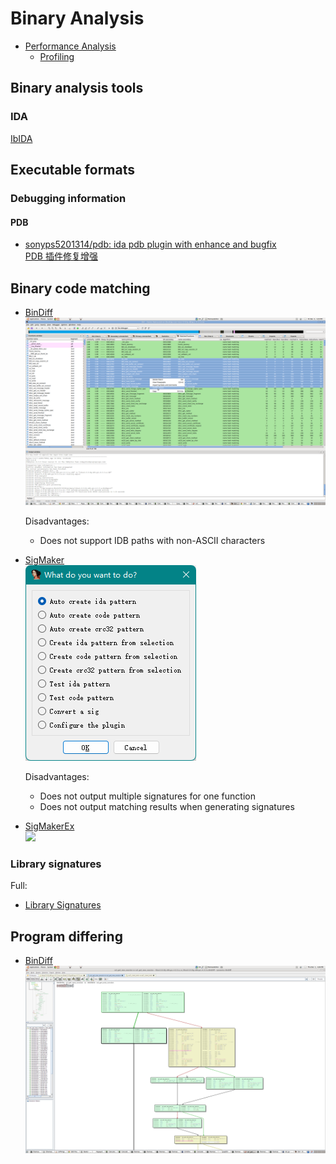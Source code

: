 # Binary Analysis
- [Performance Analysis](Performance%20Analysis/README.md)
  - [Profiling](Performance%20Analysis/Profiling.md)

## Binary analysis tools
### IDA
[IbIDA](IbIDA)

## Executable formats
### Debugging information
#### PDB
- [sonyps5201314/pdb: ida pdb plugin with enhance and bugfix](https://github.com/sonyps5201314/pdb)  
  [PDB 插件修复增强](https://bbs.pediy.com/thread-266189.htm)

## Binary code matching
- [BinDiff](https://www.zynamics.com/software.html)  
  ![](images/BinDiff-MatchedFunctions.png)

  Disadvantages:
  - Does not support IDB paths with non-ASCII characters

- [SigMaker](https://github.com/ajkhoury/SigMaker-x64)  
  ![](images/SigMaker.png)

  Disadvantages:
  - Does not output multiple signatures for one function
  - Does not output matching results when generating signatures

- [SigMakerEx](https://github.com/kweatherman/sigmakerex)  
  ![](https://github.com/kweatherman/sigmakerex/blob/ad4182201abff782faa2be3b8a47af1e36b2c20b/images/main.png?raw=true)

### Library signatures
Full:
- [Library Signatures](https://github.com/Chaoses-Ib/library-signatures)

## Program differing
- [BinDiff](https://www.zynamics.com/software.html)  
  ![](images/BinDiff-CombinedView.png)